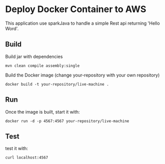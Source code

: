 # Deploy Docker Container to AWS

This application use sparkJava to handle a simple Rest api returning 'Hello Word'.

## Build
Build jar with dependencies

    mvn clean compile assembly:single
Build the Docker image (change your-repository with your own repository)

    docker build -t your-repository/live-machine .

## Run 
Once the image is built, start it with:

    docker run -d -p 4567:4567 your-repository/live-machine

## Test
test it with:

    curl localhost:4567